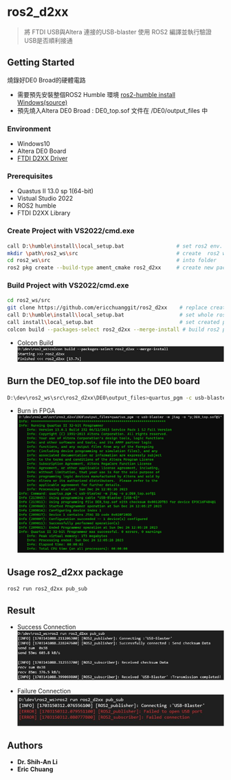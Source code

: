 # ros2_d2xx
> 將 FTDI USB與Altera 連接的USB-blaster 使用 ROS2 編譯並執行驗證USB是否順利接通

## Getting Started 
燒錄好DE0 Broad的硬體電路

* 需要預先安裝整個ROS2 Humble 環境 [ros2-humble install Windows(source)](https://docs.ros.org/en/humble/Installation/Alternatives/Windows-Development-Setup.html)
* 預先燒入Altera DE0 Broad  : DE0_top.sof 文件在 /DE0/output_files 中
### Environment
* Windows10
* Altera DE0 Board
* [FTDI D2XX Driver](https://ftdichip.com/drivers/d2xx-drivers/)
### Prerequisites 
* Quastus II 13.0 sp 1(64-bit)
* Vistual Studio 2022 
* ROS2 humble
* FTDI D2XX Library

### Create Project with VS2022/cmd.exe
```bash
call D:\humble\install\local_setup.bat                 # set ros2 env.
mkdir \path\ros2_ws\src                                # create  ros2 workspace Folder 
cd ros2_ws\src                                         # into folder
ros2 pkg create --build-type ament_cmake ros2_d2xx     # create new package
```
### Build Project with VS2022/cmd.exe

```bash
cd ros2_ws/src
git clone https://github.com/ericchuanggit/ros2_d2xx    # replace created package
call D:\humble\install\local_setup.bat                  # set whole ros2 env.
call install\local_setup.bat                            # set created package env.
colcon build --packages-select ros2_d2xx --merge-install # build ros2 package with colcon build
```
* Colcon Build<br>
![Success](result/colcon_build.png)

## Burn the DE0_top.sof file into the DE0 board
```bash
D:\dev\ros2_ws\src\ros2_d2xx\DE0\output_files>quartus_pgm -c usb-blaster -m jtag -o "p;DE0_top.sof@1"
```
* Burn in FPGA
![Burnin](result/Burnin.png)
## Usage ros2_d2xx package 
```bash
ros2 run ros2_d2xx pub_sub
```

## Result
* Success Connection<br>
![Success](result/success.png)

* Failure Connection<br>
![Failure](result/Failure.png)


## Authors 
* **Dr. Shih-An Li**
* **Eric Chuang** 
 



